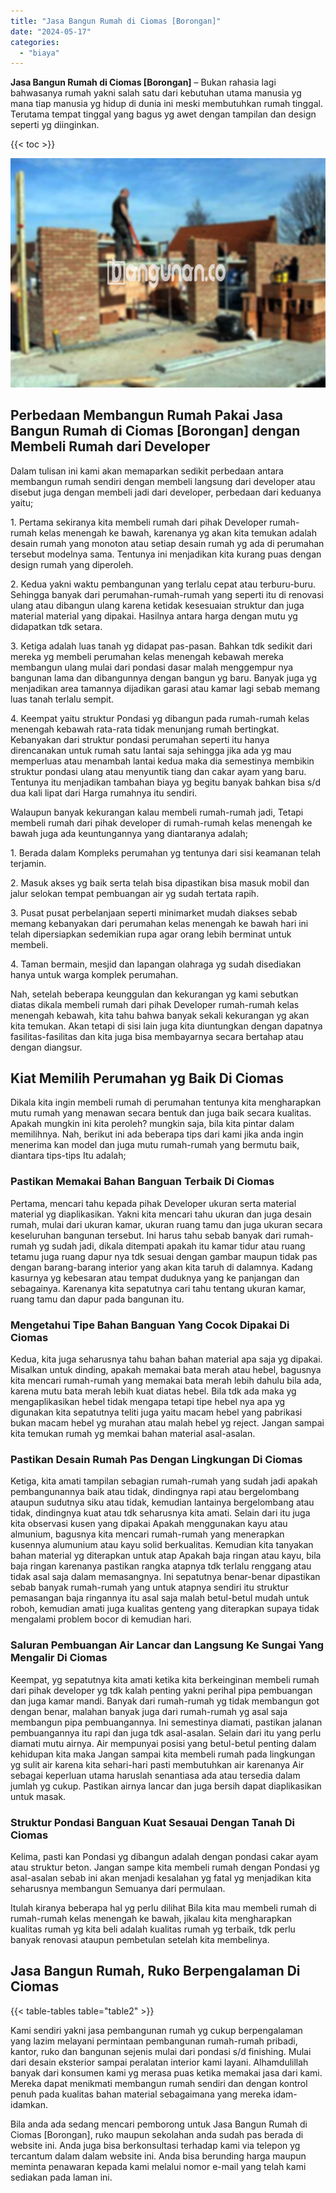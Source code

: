 ```yaml
---
title: "Jasa Bangun Rumah di Ciomas [Borongan]"
date: "2024-05-17"
categories: 
  - "biaya"
---
```


**Jasa Bangun Rumah di Ciomas \[Borongan\]** – Bukan rahasia lagi bahwasanya rumah yakni salah satu dari kebutuhan utama manusia yg mana tiap manusia yg hidup di dunia ini meski membutuhkan rumah tinggal. Terutama tempat tinggal yang bagus yg awet dengan tampilan dan design seperti yg diinginkan.

{{< toc >}}

![Jasa Bangun Rumah di Ciomas [Borongan]](/images/borong-bangunan-23.png)

## Perbedaan Membangun Rumah Pakai Jasa Bangun Rumah di Ciomas \[Borongan\] dengan Membeli Rumah dari Developer

Dalam tulisan ini kami akan memaparkan sedikit perbedaan antara membangun rumah sendiri dengan membeli langsung dari developer atau disebut juga dengan membeli jadi dari developer, perbedaan dari keduanya yaitu;

1\. Pertama sekiranya kita membeli rumah dari pihak Developer rumah-rumah kelas menengah ke bawah, karenanya yg akan kita temukan adalah desain rumah yang monoton atau setiap desain rumah yg ada di perumahan tersebut modelnya sama. Tentunya ini menjadikan kita kurang puas dengan design rumah yang diperoleh.

2\. Kedua yakni waktu pembangunan yang terlalu cepat atau terburu-buru. Sehingga banyak dari perumahan-rumah-rumah yang seperti itu di renovasi ulang atau dibangun ulang karena ketidak kesesuaian struktur dan juga material material yang dipakai. Hasilnya antara harga dengan mutu yg didapatkan tdk setara.

3\. Ketiga adalah luas tanah yg didapat pas-pasan. Bahkan tdk sedikit dari mereka yg membeli perumahan kelas menengah kebawah mereka membangun ulang mulai dari pondasi dasar malah menggempur nya bangunan lama dan dibangunnya dengan bangun yg baru. Banyak juga yg menjadikan area tamannya dijadikan garasi atau kamar lagi sebab memang luas tanah terlalu sempit.

4\. Keempat yaitu struktur Pondasi yg dibangun pada rumah-rumah kelas menengah kebawah rata-rata tidak menunjang rumah bertingkat. Kebanyakan dari struktur pondasi perumahan seperti itu hanya direncanakan untuk rumah satu lantai saja sehingga jika ada yg mau memperluas atau menambah lantai kedua maka dia semestinya membikin struktur pondasi ulang atau menyuntik tiang dan cakar ayam yang baru. Tentunya itu menjadikan tambahan biaya yg begitu banyak bahkan bisa s/d dua kali lipat dari Harga rumahnya itu sendiri.

Walaupun banyak kekurangan kalau membeli rumah-rumah jadi, Tetapi membeli rumah dari pihak developer di rumah-rumah kelas menengah ke bawah juga ada keuntungannya yang diantaranya adalah;

1\. Berada dalam Kompleks perumahan yg tentunya dari sisi keamanan telah terjamin.

2\. Masuk akses yg baik serta telah bisa dipastikan bisa masuk mobil dan jalur selokan tempat pembuangan air yg sudah tertata rapih.

3\. Pusat pusat perbelanjaan seperti minimarket mudah diakses sebab memang kebanyakan dari perumahan kelas menengah ke bawah hari ini telah dipersiapkan sedemikian rupa agar orang lebih berminat untuk membeli.

4\. Taman bermain, mesjid dan lapangan olahraga yg sudah disediakan hanya untuk warga komplek perumahan.

Nah, setelah beberapa keunggulan dan kekurangan yg kami sebutkan diatas dikala membeli rumah dari pihak Developer rumah-rumah kelas menengah kebawah, kita tahu bahwa banyak sekali kekurangan yg akan kita temukan. Akan tetapi di sisi lain juga kita diuntungkan dengan dapatnya fasilitas-fasilitas dan kita juga bisa membayarnya secara bertahap atau dengan diangsur.

## Kiat Memilih Perumahan yg Baik Di Ciomas

Dikala kita ingin membeli rumah di perumahan tentunya kita mengharapkan mutu rumah yang menawan secara bentuk dan juga baik secara kualitas. Apakah mungkin ini kita peroleh? mungkin saja, bila kita pintar dalam memilihnya. Nah, berikut ini ada beberapa tips dari kami jika anda ingin menerima kan model dan juga mutu rumah-rumah yang bermutu baik, diantara tips-tips Itu adalah;

### Pastikan Memakai Bahan Banguan Terbaik Di Ciomas

Pertama, mencari tahu kepada pihak Developer ukuran serta material material yg diaplikasikan. Yakni kita mencari tahu ukuran dan juga desain rumah, mulai dari ukuran kamar, ukuran ruang tamu dan juga ukuran secara keseluruhan bangunan tersebut. Ini harus tahu sebab banyak dari rumah-rumah yg sudah jadi, dikala ditempati apakah itu kamar tidur atau ruang tetamu juga ruang dapur nya tdk sesuai dengan gambar maupun tidak pas dengan barang-barang interior yang akan kita taruh di dalamnya. Kadang kasurnya yg kebesaran atau tempat duduknya yang ke panjangan dan sebagainya. Karenanya kita sepatutnya cari tahu tentang ukuran kamar, ruang tamu dan dapur pada bangunan itu.

### Mengetahui Tipe Bahan Banguan Yang Cocok Dipakai Di Ciomas

Kedua, kita juga seharusnya tahu bahan bahan material apa saja yg dipakai. Misalkan untuk dinding, apakah memakai bata merah atau hebel, bagusnya kita mencari rumah-rumah yang memakai bata merah lebih dahulu bila ada, karena mutu bata merah lebih kuat diatas hebel. Bila tdk ada maka yg mengaplikasikan hebel tidak mengapa tetapi tipe hebel nya apa yg digunakan kita sepatutnya teliti juga yaitu macam hebel yang pabrikasi bukan macam hebel yg murahan atau malah hebel yg reject. Jangan sampai kita temukan rumah yg memkai bahan material asal-asalan.

### Pastikan Desain Rumah Pas Dengan Lingkungan Di Ciomas

Ketiga, kita amati tampilan sebagian rumah-rumah yang sudah jadi apakah pembangunannya baik atau tidak, dindingnya rapi atau bergelombang ataupun sudutnya siku atau tidak, kemudian lantainya bergelombang atau tidak, dindingnya kuat atau tdk seharusnya kita amati. Selain dari itu juga kita observasi kusen yang dipakai Apakah menggunakan kayu atau almunium, bagusnya kita mencari rumah-rumah yang menerapkan kusennya alumunium atau kayu solid berkualitas. Kemudian kita tanyakan bahan material yg diterapkan untuk atap Apakah baja ringan atau kayu, bila baja ringan karenanya pastikan rangka atapnya tdk terlalu renggang atau tidak asal saja dalam memasangnya. Ini sepatutnya benar-benar dipastikan sebab banyak rumah-rumah yang untuk atapnya sendiri itu struktur pemasangan baja ringannya itu asal saja malah betul-betul mudah untuk roboh, kemudian amati juga kualitas genteng yang diterapkan supaya tidak mengalami problem bocor di kemudian hari.

### Saluran Pembuangan Air Lancar dan Langsung Ke Sungai Yang Mengalir Di Ciomas

Keempat, yg sepatutnya kita amati ketika kita berkeinginan membeli rumah dari pihak developer yg tdk kalah penting yakni perihal pipa pembuangan dan juga kamar mandi. Banyak dari rumah-rumah yg tidak membangun got dengan benar, malahan banyak juga dari rumah-rumah yg asal saja membangun pipa pembuangannya. Ini semestinya diamati, pastikan jalanan pembuangannya itu rapi dan juga tdk asal-asalan. Selain dari itu yang perlu diamati mutu airnya. Air mempunyai posisi yang betul-betul penting dalam kehidupan kita maka Jangan sampai kita membeli rumah pada lingkungan yg sulit air karena kita sehari-hari pasti membutuhkan air karenanya Air sebagai keperluan utama haruslah senantiasa ada atau tersedia dalam jumlah yg cukup. Pastikan airnya lancar dan juga bersih dapat diaplikasikan untuk masak.

### Struktur Pondasi Banguan Kuat Sesauai Dengan Tanah Di Ciomas

Kelima, pasti kan Pondasi yg dibangun adalah dengan pondasi cakar ayam atau struktur beton. Jangan sampe kita membeli rumah dengan Pondasi yg asal-asalan sebab ini akan menjadi kesalahan yg fatal yg menjadikan kita seharusnya membangun Semuanya dari permulaan.

Itulah kiranya beberapa hal yg perlu dilihat Bila kita mau membeli rumah di rumah-rumah kelas menengah ke bawah, jikalau kita mengharapkan kualitas rumah yg kita beli adalah kualitas rumah yg terbaik, tdk perlu banyak renovasi ataupun pembetulan setelah kita membelinya.

## Jasa Bangun Rumah, Ruko Berpengalaman Di Ciomas

{{< table-tables table="table2" >}}

Kami sendiri yakni jasa pembangunan rumah yg cukup berpengalaman yang lazim melayani permintaan pembangunan rumah-rumah pribadi, kantor, ruko dan bangunan sejenis mulai dari pondasi s/d finishing. Mulai dari desain eksterior sampai peralatan interior kami layani. Alhamdulillah banyak dari konsumen kami yg merasa puas ketika memakai jasa dari kami. Mereka dapat menikmati membangun rumah sendiri dan dengan kontrol penuh pada kualitas bahan material sebagaimana yang mereka idam-idamkan.

Bila anda ada sedang mencari pemborong untuk Jasa Bangun Rumah di Ciomas \[Borongan\], ruko maupun sekolahan anda sudah pas berada di website ini. Anda juga bisa berkonsultasi terhadap kami via telepon yg tercantum dalam dalam website ini. Anda bisa berunding harga maupun meminta penawaran kepada kami melalui nomor e-mail yang telah kami sediakan pada laman ini.
